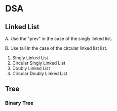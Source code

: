 # DSA

## Linked List

A. Use the "prev" in the case of the singly linked list. 

B. Use tail in the case of the circular linked list list.

1. Singly Linked List
2. Circular Singly Linked List
3. Doubly Linked List
4. Circular Doubly Linked List


## Tree
### Binary Tree
